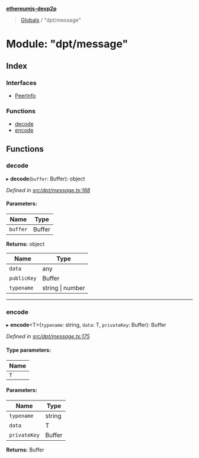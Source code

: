 **[ethereumjs-devp2p](../README.md)**

> [Globals](../README.md) / "dpt/message"

# Module: "dpt/message"

## Index

### Interfaces

* [PeerInfo](../interfaces/_dpt_message_.peerinfo.md)

### Functions

* [decode](_dpt_message_.md#decode)
* [encode](_dpt_message_.md#encode)

## Functions

### decode

▸ **decode**(`buffer`: Buffer): object

*Defined in [src/dpt/message.ts:188](https://github.com/ethereumjs/ethereumjs-devp2p/blob/master/src/dpt/message.ts#L188)*

#### Parameters:

Name | Type |
------ | ------ |
`buffer` | Buffer |

**Returns:** object

Name | Type |
------ | ------ |
`data` | any |
`publicKey` | Buffer |
`typename` | string \| number |

___

### encode

▸ **encode**\<T>(`typename`: string, `data`: T, `privateKey`: Buffer): Buffer

*Defined in [src/dpt/message.ts:175](https://github.com/ethereumjs/ethereumjs-devp2p/blob/master/src/dpt/message.ts#L175)*

#### Type parameters:

Name |
------ |
`T` |

#### Parameters:

Name | Type |
------ | ------ |
`typename` | string |
`data` | T |
`privateKey` | Buffer |

**Returns:** Buffer
